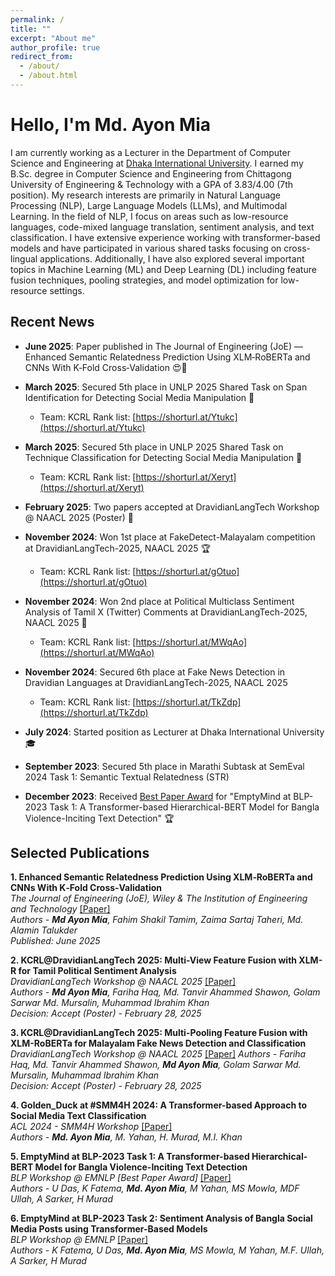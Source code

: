 ```yaml
---
permalink: /
title: ""
excerpt: "About me"
author_profile: true
redirect_from: 
  - /about/
  - /about.html
---
```

# Hello, I'm Md. Ayon Mia

I am currently working as a Lecturer in the Department of Computer Science and Engineering at [Dhaka International University](https://diu.ac.bd/). I earned my B.Sc. degree in Computer Science and Engineering from Chittagong University of Engineering & Technology with a GPA of 3.83/4.00 (7th position).
My research interests are primarily in Natural Language Processing (NLP), Large Language Models (LLMs), and Multimodal Learning. In the field of NLP, I focus on areas such as low-resource languages, code-mixed language translation, sentiment analysis, and text classification. I have extensive experience working with transformer-based models and have participated in various shared tasks focusing on cross-lingual applications. Additionally, I have also explored several important topics in Machine Learning (ML) and Deep Learning (DL) including feature fusion techniques, pooling strategies, and model optimization for low-resource settings.

## Recent News
 * **June 2025**: Paper published in The Journal of Engineering (JoE) — Enhanced Semantic Relatedness Prediction Using XLM‐RoBERTa and CNNs With K‐Fold Cross‐Validation 😍🎉

* **March 2025**: Secured 5th place in UNLP 2025 Shared Task on Span Identification for Detecting Social Media Manipulation 🏅
  * Team: KCRL Rank list: [https://shorturl.at/Ytukc](https://shorturl.at/Ytukc)

* **March 2025**: Secured 5th place in UNLP 2025 Shared Task on Technique Classification for Detecting Social Media Manipulation 🏅
  * Team: KCRL Rank list: [https://shorturl.at/Xeryt](https://shorturl.at/Xeryt)

* **February 2025**: Two papers accepted at DravidianLangTech Workshop @ NAACL 2025 (Poster) 📝

* **November 2024**: Won 1st place at FakeDetect-Malayalam competition at DravidianLangTech-2025, NAACL 2025 🏆
  * Team: KCRL Rank list: [https://shorturl.at/gOtuo](https://shorturl.at/gOtuo)

* **November 2024**: Won 2nd place at Political Multiclass Sentiment Analysis of Tamil X (Twitter) Comments at DravidianLangTech-2025, NAACL 2025 🥈
  * Team: KCRL Rank list: [https://shorturl.at/MWqAo](https://shorturl.at/MWqAo)  

* **November 2024**: Secured 6th place at Fake News Detection in Dravidian Languages at DravidianLangTech-2025, NAACL 2025
  * Team: KCRL Rank list: [https://shorturl.at/TkZdp](https://shorturl.at/TkZdp) 

* **July 2024**: Started position as Lecturer at Dhaka International University 🎓

* **September 2023**: Secured 5th place in Marathi Subtask at SemEval 2024 Task 1: Semantic Textual Relatedness (STR)

* **December 2023**: Received [Best Paper Award](https://blp-workshop.github.io/awards) for "EmptyMind at BLP-2023 Task 1: A Transformer-based Hierarchical-BERT Model for Bangla Violence-Inciting Text Detection" 🏆



## Selected Publications

**1. Enhanced Semantic Relatedness Prediction Using XLM‐RoBERTa and CNNs With K‐Fold Cross‐Validation**  
*The Journal of Engineering (JoE), Wiley & The Institution of Engineering and Technology* [[Paper]](https://ietresearch.onlinelibrary.wiley.com/doi/10.1049/tje2.70106)  
*Authors - **Md Ayon Mia**, Fahim Shakil Tamim, Zaima Sartaj Taheri, Md. Alamin Talukder*  
*Published: June 2025*

**2. KCRL@DravidianLangTech 2025: Multi-View Feature Fusion with XLM-R for Tamil Political Sentiment Analysis**  
*DravidianLangTech Workshop @ NAACL 2025* [[Paper]](https://aclanthology.org/2025.dravidianlangtech-1.108/)   
*Authors - **Md Ayon Mia**, Fariha Haq, Md. Tanvir Ahammed Shawon, Golam Sarwar Md. Mursalin, Muhammad Ibrahim Khan*  
*Decision: Accept (Poster) - February 28, 2025*

**3. KCRL@DravidianLangTech 2025: Multi-Pooling Feature Fusion with XLM-RoBERTa for Malayalam Fake News Detection and Classification**  
*DravidianLangTech Workshop @ NAACL 2025* [[Paper]](https://aclanthology.org/2025.dravidianlangtech-1.107/) 
*Authors - Fariha Haq, Md. Tanvir Ahammed Shawon, **Md Ayon Mia**, Golam Sarwar Md. Mursalin, Muhammad Ibrahim Khan*  
*Decision: Accept (Poster) - February 28, 2025*

**4. Golden_Duck at #SMM4H 2024: A Transformer-based Approach to Social Media Text Classification**  
*ACL 2024 - SMM4H Workshop* [[Paper]](https://aclanthology.org/2024.smm4h-1.7/)  
*Authors - **Md. Ayon Mia**, M. Yahan, H. Murad, M.I. Khan*

**5. EmptyMind at BLP-2023 Task 1: A Transformer-based Hierarchical-BERT Model for Bangla Violence-Inciting Text Detection**  
*BLP Workshop @ EMNLP [Best Paper Award]* [[Paper]](https://aclanthology.org/2023.banglalp-1.19/)  
*Authors - U Das, K Fatema, **Md. Ayon Mia**, M Yahan, MS Mowla, MDF Ullah, A Sarker, H Murad*

**6. EmptyMind at BLP-2023 Task 2: Sentiment Analysis of Bangla Social Media Posts using Transformer-Based Models**  
*BLP Workshop @ EMNLP* [[Paper]](https://aclanthology.org/2023.banglalp-1.39/)  
*Authors - K Fatema, U Das, **Md. Ayon Mia**, MS Mowla, M Yahan, M.F. Ullah, A Sarker, H Murad*

<!-- **7. Code-Mixed Language Translation: An Integrated Framework with Enhanced Preprocessing and N-gram Optimization for Cross-Lingual Communication**  
[[Preprint]](https://arxiv.org/abs/XXXX.XXXXX)  
*Authors - **Md. Ayon Mia**, M. Fahim, G.S.M. Mursalin, M.J.I. Basher, H. Murad, M.R. Islam, M.I. Khan, I.H. Sarker* -->
<!-- Hello, I'm Md. Ayon Mia. I am currently working as a Lecturer at Dhaka International University and actively conducting research in Natural Language Processing, Machine Learning, and Deep Learning, with a particular focus on low-resource languages.

I completed my B.Sc. in Computer Science and Engineering from Chittagong University of Engineering & Technology with a GPA of 3.83 (Honors, 7th position in my class).

## Research Interests
* Natural Language Processing (NLP)
* Large Language Models (LLMs)
* Multimodal Learning
* Machine Learning (ML)
* Deep Learning (DL)
* Low Resource Language

## Recent News
* **November 2024**: Won 1st place at FakeDetect-Malayalam competition at DravidianLangTech-2025, NAACL 2025 🏆
* **November 2024**: Won 2nd place at Political Multiclass Sentiment Analysis of Tamil X (Twitter) Comments at DravidianLangTech-2025, NAACL 2025 🥈
* **November 2024**: Secured 6th place at Fake News Detection in Dravidian Languages at DravidianLangTech-2025, NAACL 2025
* **September 2023**: Secured 5th place in Marathi Subtask at SemEval 2024 Task 1: Semantic Textual Relatedness (STR)
* **December 2023**: Received Best Paper Award for "EmptyMind at BLP-2023 Task 1: A Transformer-based Hierarchical-BERT Model for Bangla Violence-Inciting Text Detection" 🏆
* **July 2024**: Started position as Lecturer at Dhaka International University 🎓 -->